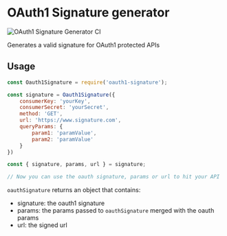# OAuth1 Signature generator

![OAuth1 Signature Generator CI](https://github.com/fernando-mf/oauth1-signature/workflows/OAuth1%20Signature%20Generator%20CI/badge.svg)

Generates a valid signature for OAuth1 protected APIs

## Usage

```javascript
const Oauth1Signature = require('oauth1-signature');

const signature = Oauth1Signature({
	consumerKey: 'yourKey',
	consumerSecret: 'yourSecret',
	method: 'GET',
	url: 'https://www.signature.com',
	queryParams: {
		param1: 'paramValue',
		param2: 'paramValue'
	}
})

const { signature, params, url } = signature;

// Now you can use the oauth signature, params or url to hit your API
```

`oauthSignature` returns an object that contains:

- signature: the oauth1 signature
- params: the params passed to `oauthSignature` merged with the oauth params
- url: the signed url
